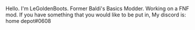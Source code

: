 Hello. I'm LeGoldenBoots. Former Baldi's Basics Modder. Working on a FNF mod. If you have something that you would like to be put in, My discord is: home depot#0608
